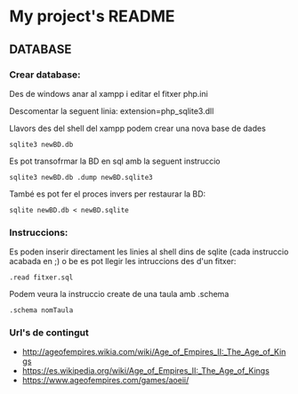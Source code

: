 # My project's README

## DATABASE

### Crear database:

Des de windows anar al xampp i editar el fitxer php.ini

Descomentar la seguent linia: extension=php_sqlite3.dll

Llavors des del shell del xampp podem crear una nova base de dades

    sqlite3 newBD.db

Es pot transofrmar la BD en sql amb la seguent instruccio

    sqlite3 newBD.db .dump newBD.sqlite3

També es pot fer el proces invers per restaurar la BD:

    sqlite newBD.db < newBD.sqlite


### Instruccions:

Es poden inserir directament les linies al shell dins de sqlite (cada instruccio acabada en ;)
o be es pot llegir les intruccions des d'un fitxer:

    .read fitxer.sql


Podem veura la instruccio create de una taula amb .schema

    .schema nomTaula

### Url's de contingut

- http://ageofempires.wikia.com/wiki/Age_of_Empires_II:_The_Age_of_Kings
- https://es.wikipedia.org/wiki/Age_of_Empires_II:_The_Age_of_Kings
- https://www.ageofempires.com/games/aoeii/
